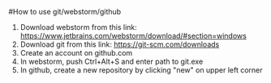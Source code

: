 #How to use git/webstorm/github
1. Download webstorm from this link: https://www.jetbrains.com/webstorm/download/#section=windows
2. Download git from this link: https://git-scm.com/downloads
3. Create an account on github.com
4. In webstorm, push Ctrl+Alt+S and enter path to git.exe
5. In github, create a new repository by clicking "new" on upper left corner


